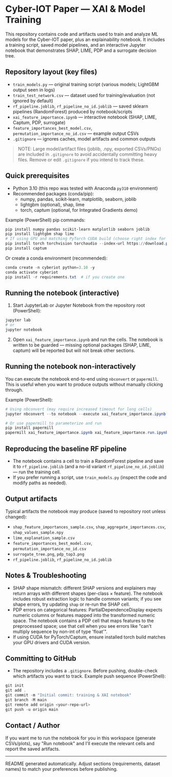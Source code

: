# Cyber-IOT Paper — XAI & Model Training

This repository contains code and artifacts used to train and analyze ML models for the Cyber-IOT paper, plus an explainability notebook. It includes a training script, saved model pipelines, and an interactive Jupyter notebook that demonstrates SHAP, LIME, PDP and a surrogate decision tree.

## Repository layout (key files)
- `train_models.py` — original training script (various models; LightGBM output seen in logs)
- `train_test_network.csv` — dataset used for training/evaluation (not ignored by default)
- `rf_pipeline.joblib`, `rf_pipeline_no_id.joblib` — saved sklearn pipelines (RandomForest) produced by notebook/scripts
- `xai_feature_importance.ipynb` — interactive notebook (SHAP, LIME, Captum, PDP, surrogate)
- `feature_importances_best_model.csv`, `permutation_importance_no_id.csv` — example output CSVs
- `.gitignore` — ignores caches, model artifacts and common outputs

> NOTE: Large model/artifact files (joblib, .npy, exported CSVs/PNGs) are included in `.gitignore` to avoid accidentally committing heavy files. Remove or edit `.gitignore` if you intend to track these.

## Quick prerequisites
- Python 3.10 (this repo was tested with Anaconda `py310` environment)
- Recommended packages (conda/pip):
  - numpy, pandas, scikit-learn, matplotlib, seaborn, joblib
  - lightgbm (optional), shap, lime
  - torch, captum (optional, for Integrated Gradients demo)

Example (PowerShell) pip commands:

```powershell
pip install numpy pandas scikit-learn matplotlib seaborn joblib
pip install lightgbm shap lime
# If using GPU and matching PyTorch CUDA build (choose right index for your CUDA)
pip install torch torchvision torchaudio --index-url https://download.pytorch.org/whl/cu118
pip install captum
```

Or create a conda environment (recommended):

```powershell
conda create -n cyberiot python=3.10 -y
conda activate cyberiot
pip install -r requirements.txt  # if you create one
```

## Running the notebook (interactive)
1. Start JupyterLab or Jupyter Notebook from the repository root (PowerShell):

```powershell
jupyter lab
# or
jupyter notebook
```

2. Open `xai_feature_importance.ipynb` and run the cells. The notebook is written to be guarded — missing optional packages (SHAP, LIME, captum) will be reported but will not break other sections.

## Running the notebook non-interactively
You can execute the notebook end-to-end using `nbconvert` or `papermill`. This is useful when you want to produce outputs without manually clicking through.

Example (PowerShell):

```powershell
# Using nbconvert (may require increased timeout for long cells)
jupyter nbconvert --to notebook --execute xai_feature_importance.ipynb --ExecutePreprocessor.timeout=600 --output xai_feature_importance.executed.ipynb

# Or use papermill to parameterize and run
pip install papermill
papermill xai_feature_importance.ipynb xai_feature_importance.run.ipynb
```

## Reproducing the baseline RF pipeline
- The notebook contains a cell to train a RandomForest pipeline and save it to `rf_pipeline.joblib` (and a no-id variant `rf_pipeline_no_id.joblib`) — run the training cell.
- If you prefer running a script, use `train_models.py` (inspect the code and modify paths as needed).

## Output artifacts
Typical artifacts the notebook may produce (saved to repository root unless changed):
- `shap_feature_importances_sample.csv`, `shap_aggregate_importances.csv`, `shap_values_sample.npy`
- `lime_explanation_sample.csv`
- `feature_importances_best_model.csv`, `permutation_importance_no_id.csv`
- `surrogate_tree.png`, `pdp_top3.png`
- `rf_pipeline.joblib`, `rf_pipeline_no_id.joblib`

## Notes & Troubleshooting
- SHAP shape mismatch: different SHAP versions and explainers may return arrays with different shapes (per-class × feature). The notebook includes robust extraction logic to handle common variants; if you see shape errors, try updating `shap` or re-run the SHAP cell.
- PDP errors on categorical features: PartialDependenceDisplay expects numeric columns or features mapped into the transformed numeric space. The notebook contains a PDP cell that maps features to the preprocessed space; use that cell when you see errors like "can't multiply sequence by non-int of type 'float'".
- If using CUDA for PyTorch/Captum, ensure installed torch build matches your GPU drivers and CUDA version.

## Committing to GitHub
- The repository includes a `.gitignore`. Before pushing, double-check which artifacts you want to track. Example push sequence (PowerShell):

```powershell
git init
git add .
git commit -m "Initial commit: training & XAI notebook"
git branch -M main
git remote add origin <your-repo-url>
git push -u origin main
```

## Contact / Author
If you want me to run the notebook for you in this workspace (generate CSVs/plots), say "Run notebook" and I'll execute the relevant cells and report the saved artifacts.

---
README generated automatically. Adjust sections (requirements, dataset names) to match your preferences before publishing.

